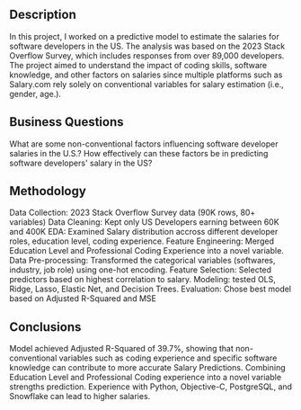 ## Description
In this project, I worked on a predictive model to estimate the salaries for software developers in the US. The analysis was based on the 2023 Stack Overflow Survey, which includes responses from over 89,000 developers. The project aimed to understand the impact of coding skills, software knowledge, and other factors on salaries since multiple platforms such as Salary.com rely solely on conventional variables for salary estimation (i.e., gender, age.)​.
​
## Business Questions
What are some non-conventional factors influencing software developer salaries in the U.S.?
How effectively can these factors be in predicting software developers' salary in the US?​
​
## Methodology
Data Collection: 2023 Stack Overflow Survey data (90K rows, 80+ variables)
Data Cleaning: Kept only US Developers earning between 60K and 400K
EDA: Examined Salary distribution accross different developer roles, education level, coding experience.
Feature Engineering: Merged Education Level and Professional Coding Experience into a novel variable.
Data Pre-processing: Transformed the categorical variables (softwares, industry, job role) using one-hot encoding.
Feature Selection: Selected predictors based on highest correlation to salary.
Modeling: tested OLS, Ridge, Lasso, Elastic Net, and Decision Trees.
Evaluation: Chose best model based on Adjusted R-Squared and MSE
​​​​
## Conclusions
Model achieved Adjusted R-Squared of 39.7%, showing that non-conventional variables such as coding experience and specific software knowledge can contribute to more accurate Salary Predictions. 
Combining Education Level and Professional Coding experience into a novel variable strengths prediction. 
Experience with Python, Objective-C, PostgreSQL, and Snowflake can lead to higher salaries.
